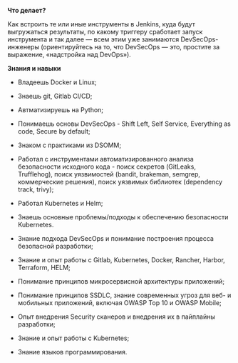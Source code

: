 **Что делает?**

Как встроить те или иные инструменты в Jenkins, куда будут выгружаться результаты, по какому триггеру сработает запуск инструмента и так далее — всем этим уже занимаются DevSecOps-инженеры (ориентируйтесь на то, что DevSecOps — это, простите за выражение, «надстройка над DevOps»).

**Знания и навыки**

- Владеешь Docker и Linux;
- Знаешь git, Gitlab CI/CD;
- Автматизируешь на Python;
- Понимаешь основы DevSecOps - Shift Left, Self Service, Everything as code, Secure by default;
- Знаком с практиками из DSOMM;
- Работал с инструментами автоматизированного анализа безопасности исходного кода - поиск секретов (GitLeaks, Trufflehog), поиск уязвимостей (bandit, brakeman, semgrep, коммерческие решения), поиск уязвимых библиотек (dependency track, trivy);
- Работал Kubernetes и Helm;
- Знаешь основные проблемы/подходы к обеспечению безопасности Kubernetes.

- Знание подхода DevSecOps и понимание построения процесса безопасной разработки;
- Знание и опыт работы с Gitlab, Kubernetes, Docker, Rancher, Harbor, Terraform, HELM;
- Понимание принципов микросервисной архитектуры приложений;
- Понимание принципов SSDLC, знание современных угроз для веб- и мобильных приложений, включая OWASP Top 10 и OWASP Mobile;
- Опыт внедрения Security сканеров и внедрения их в пайплайны разработки; 

- Знание и опыт работы с Kubernetes;
- Знание языков программирования.
